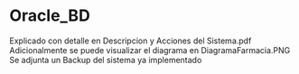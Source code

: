 # Oracle_BD
Explicado con detalle en Descripcion y Acciones del Sistema.pdf Adicionalmente se puede visualizar el diagrama en DiagramaFarmacia.PNG Se adjunta un Backup del sistema ya implementado
